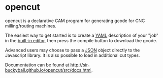 opencut
=======

opencut is a declarative CAM program for generating gcode for CNC
milling/routing machines.

The easiest way to get started is to create a [YAML](http://yaml.org/)
description of your "job" in the [built-in editor](http://sir-buckyball.github.io/opencut/src/index.html), then press the compile
button to download the gcode.

Advanced users may choose to pass a [JSON](http://www.json.org/) object directly
to the Javascript library. It is also possible to load in additional cut types.

Documentation can be found at http://sir-buckyball.github.io/opencut/src/docs.html.
